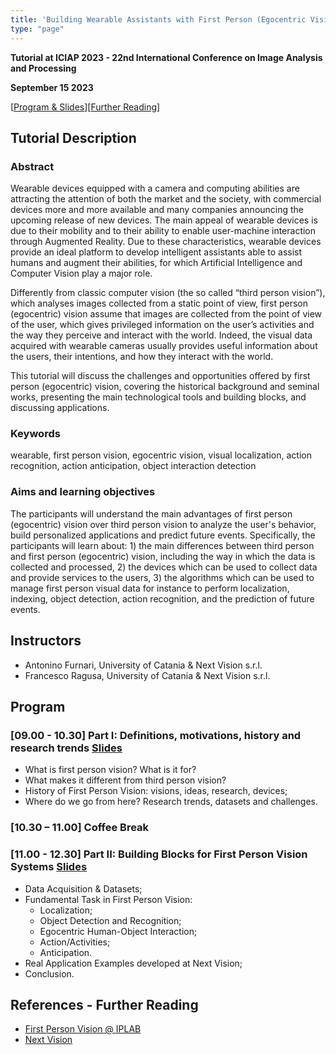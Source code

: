 ```yaml
---
title: 'Building Wearable Assistants with First Person (Egocentric Vision): History, Challenges, Opportunities and Applications'
type: "page"
---
```


<style>
    
    table {
        width: 100%;
    }
    td {
    	
        padding-right:5px;
        padding-left:5px;
    }
    tr:nth-child(even) {background: #EEE}
</style>

**Tutorial at ICIAP 2023 - 22nd International Conference on Image Analysis and Processing**

**September 15 2023**

[[Program & Slides](#program)][[Further Reading](#reading)]

## Tutorial Description
### Abstract
Wearable devices equipped with a camera and computing abilities are attracting the attention of both the market and the society, with commercial devices more and more available and many companies announcing the upcoming release of new devices. The main appeal of wearable devices is due to their mobility and to their ability to enable user-machine interaction through Augmented Reality. Due to these characteristics, wearable devices provide an ideal platform to develop intelligent assistants able to assist humans and augment their abilities, for which Artificial Intelligence and Computer Vision play a major role.

Differently from classic computer vision (the so called “third person vision”), which analyses images collected from a static point of view, first person (egocentric) vision assume that images are collected from the point of view of the user, which gives privileged information on the user’s activities and the way they perceive and interact with the world. Indeed, the visual data acquired with wearable cameras usually provides useful information about the users, their intentions, and how they interact with the world.

This tutorial will discuss the challenges and opportunities offered by first person (egocentric) vision, covering the historical background and seminal works, presenting the main technological tools and building blocks, and discussing applications.

### Keywords
wearable, first person vision, egocentric vision, visual localization, action recognition, action anticipation, object interaction detection

### Aims and learning objectives
The participants will understand the main advantages of first person (egocentric) vision over third person vision to analyze the user's behavior, build personalized applications and predict future events. Specifically, the participants will learn about: 1) the main differences between third person and first person (egocentric) vision, including the way in which the data is collected and processed, 2) the devices which can be used to collect data and provide services to the users, 3) the algorithms which can be used to manage first person visual data for instance to perform localization, indexing, object detection, action recognition, and the prediction of future events.

## Instructors
* Antonino Furnari, University of Catania & Next Vision s.r.l.
* Francesco Ragusa, University of Catania & Next Vision s.r.l.

<div id="program"></div>

## Program

### [09.00 - 10.30] Part I: Definitions, motivations, history and research trends [Slides](antoninofurnari.it/downloads/talks/iciap2023_part1.pdf)
 * What is first person vision? What is it for?
 * What makes it different from third person vision?
 * History of First Person Vision: visions, ideas, research, devices;
 * Where do we go from here? Research trends, datasets and challenges.

### [10.30 – 11.00] Coffee Break 

### [11.00 - 12.30] Part II: Building Blocks for First Person Vision Systems [Slides](antoninofurnari.it/downloads/talks/iciap2023_part2.pdf)
 * Data Acquisition & Datasets; 
 * Fundamental Task in First Person Vision:
   * Localization;
   * Object Detection and Recognition;
   * Egocentric Human-Object Interaction;
   * Action/Activities;
   * Anticipation.
 * Real Application Examples developed at Next Vision;
 * Conclusion.

<div id="reading"></div>

## References - Further Reading
 * [First Person Vision @ IPLAB](https://iplab.dmi.unict.it/fpv/)
 * [Next Vision](https://www.nextvisionlab.it)